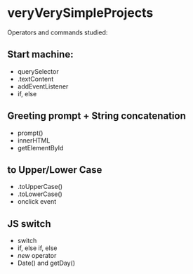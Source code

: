 # veryVerySimpleProjects

Operators and commands studied:

## Start machine:
- querySelector
- .textContent
- addEventListener
- if, else

## Greeting prompt + String concatenation
- prompt()
- innerHTML
- getElementById

## to Upper/Lower Case
- .toUpperCase()
- .toLowerCase()
- onclick event

## JS switch
- switch
- if, else if, else
- *new* operator
- Date() and getDay()